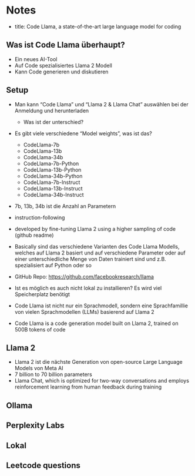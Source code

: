 # Notes

- title: Code Llama, a state-of-the-art large language model for coding

## Was ist Code Llama überhaupt?

- Ein neues AI-Tool
- Auf Code spezialisiertes Llama 2 Modell
- Kann Code generieren und diskutieren

## Setup

- Man kann “Code Llama” und “Llama 2 & Llama Chat” auswählen bei der Anmeldung
und herunterladen
  - Was ist der unterschied?

- Es gibt viele verschiedene “Model weights”, was ist das?
  - CodeLlama-7b
  - CodeLlama-13b
  - CodeLlama-34b
  - CodeLlama-7b-Python
  - CodeLlama-13b-Python
  - CodeLlama-34b-Python
  - CodeLlama-7b-Instruct
  - CodeLlama-13b-Instruct
  - CodeLlama-34b-Instruct

- 7b, 13b, 34b ist die Anzahl an Parametern
- instruction-following

- developed by fine-tuning Llama 2 using a higher sampling of code (github readme)

- Basically sind das verschiedene Varianten des Code Llama Modells, welches auf Llama 2 basiert und auf verschiedene Parameter oder auf einer unterschiedliche Menge von Daten trainiert sind und
z.B. spezialisiert auf Python oder so

- GitHub Repo: <https://github.com/facebookresearch/llama>

- Ist es möglich es auch nicht lokal zu installieren? Es wird viel Speicherplatz
benötigt

- Code Llama ist nicht nur ein Sprachmodell, sondern eine Sprachfamillie
von vielen Sprachmodellen (LLMs) basierend auf Llama 2

- Code Llama is a code generation model built on Llama 2, trained on 500B tokens of code

## Llama 2

- Llama 2 ist die nächste Generation von open-source Large Language Models
von Meta AI
- 7 billion to 70 billion parameters
- Llama Chat, which is optimized for two-way conversations and employs reinforcement learning from human feedback during training

## Ollama

## Perplexity Labs

## Lokal

## Leetcode questions
